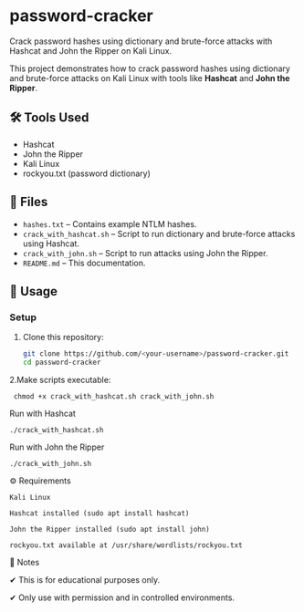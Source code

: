 # password-cracker
Crack password hashes using dictionary and brute-force attacks with Hashcat and John the Ripper on Kali Linux.

This project demonstrates how to crack password hashes using dictionary and brute-force attacks on Kali Linux with tools like **Hashcat** and **John the Ripper**.

## 🛠 Tools Used

- Hashcat
- John the Ripper
- Kali Linux
- rockyou.txt (password dictionary)

## 📂 Files

- `hashes.txt` – Contains example NTLM hashes.
- `crack_with_hashcat.sh` – Script to run dictionary and brute-force attacks using Hashcat.
- `crack_with_john.sh` – Script to run attacks using John the Ripper.
- `README.md` – This documentation.

## 🚀 Usage

### Setup
1. Clone this repository:
   ```bash
   git clone https://github.com/<your-username>/password-cracker.git
   cd password-cracker

2.Make scripts executable:

     chmod +x crack_with_hashcat.sh crack_with_john.sh

Run with Hashcat

    ./crack_with_hashcat.sh

Run with John the Ripper

    ./crack_with_john.sh

⚙ Requirements

    Kali Linux

    Hashcat installed (sudo apt install hashcat)

    John the Ripper installed (sudo apt install john)

    rockyou.txt available at /usr/share/wordlists/rockyou.txt

📜 Notes

✔ This is for educational purposes only.

✔ Only use with permission and in controlled environments.  

